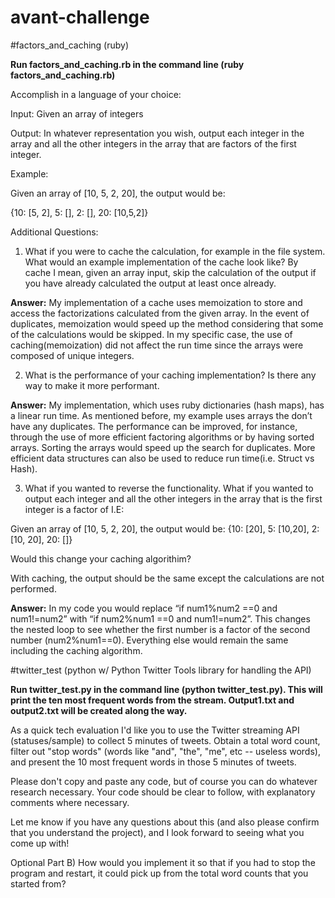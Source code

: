 # avant-challenge

#factors_and_caching (ruby)

**Run factors_and_caching.rb in the command line (ruby factors_and_caching.rb)**

Accomplish in a language of your choice:

Input: Given an array of integers

Output: In whatever representation you wish, output each integer in the array and all the other integers in the array that are
factors of the first integer.  

Example:

  Given an array of [10, 5, 2, 20], the output would be:

{10: [5, 2], 5: [], 2: [], 20: [10,5,2]}

Additional Questions: 

1.  What if you were to cache the calculation, for example in the file system.  What would an example implementation
of the cache look like?  By cache I mean, given an array input, skip the calculation of the output if you have already
calculated the output at least once already.

**Answer:** My implementation of a cache uses memoization to store and access the factorizations calculated from the given array. In the event of duplicates, memoization would speed up the method considering that some of the calculations would be skipped. In my specific case, the use of caching(memoization) did not affect the run time since the arrays were composed of unique integers.

2.  What is the performance of your caching implementation?  Is there any way to make it more performant.

**Answer:** My implementation, which uses ruby dictionaries (hash maps), has a linear run time. As mentioned before, my example uses arrays the don’t have any duplicates. The performance can be improved, for instance, through the use of more efficient factoring algorithms or by having sorted arrays. Sorting the arrays would speed up the search for duplicates. More efficient data structures can also be used to reduce run time(i.e. Struct vs Hash).

3.  What if you wanted to reverse the functionality.  What if you wanted to output each integer and all the other integers in the 
array that is the first integer is a factor of I.E:

Given an array of [10, 5, 2, 20], the output would be:
{10: [20], 5: [10,20], 2: [10, 20], 20: []}

Would this change your caching algorithim?

With caching, the output should be the same except the calculations are not performed.

**Answer:** In my code you would replace “if num1%num2 ==0 and num1!=num2” with “if num2%num1 ==0 and num1!=num2”. This changes the nested loop to see whether the first number is a factor of the second number (num2%num1==0). Everything else would remain the same including the caching algorithm.

#twitter_test (python w/ Python Twitter Tools library for handling the API)

**Run twitter_test.py in the command line (python twitter_test.py). This will print the ten most frequent words from the stream. Output1.txt and output2.txt will be created along the way.**

As a quick tech evaluation I'd like you to use the Twitter streaming API (statuses/sample) to collect 5 minutes of tweets.
 Obtain a total word count, filter out "stop words" (words like "and", "the", "me", etc -- useless words),
 and present the 10 most frequent words in those 5 minutes of tweets. 

Please don't copy and paste any code, but of course you can do whatever research necessary.
 Your code should be clear to follow, with explanatory comments where necessary. 

Let me know if you have any questions about this (and also please confirm that you understand the project),
 and I look forward to seeing what you come up with!

Optional Part B) How would you implement it so that if you had to stop the program and restart,
 it could pick up from the total word counts that you started from?
